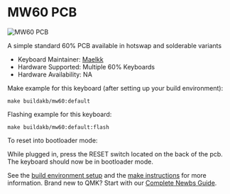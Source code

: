 # MW60 PCB

![MW60 PCB](https://i.imgur.com/5E48mAPh.jpg)

A simple standard 60% PCB available in hotswap and solderable variants

-   Keyboard Maintainer: [Maelkk](https://github.com/Aeonstrife)
-   Hardware Supported: Multiple 60% Keyboards
-   Hardware Availability: NA

Make example for this keyboard (after setting up your build environment):

    make buildakb/mw60:default

Flashing example for this keyboard:

    make buildakb/mw60:default:flash

To reset into bootloader mode:

While plugged in, press the RESET switch located on the back of the pcb.
The keyboard should now be in bootloader mode.

See the [build environment setup](https://docs.qmk.fm/#/getting_started_build_tools) and the [make instructions](https://docs.qmk.fm/#/getting_started_make_guide) for more information. Brand new to QMK? Start with our [Complete Newbs Guide](https://docs.qmk.fm/#/newbs).